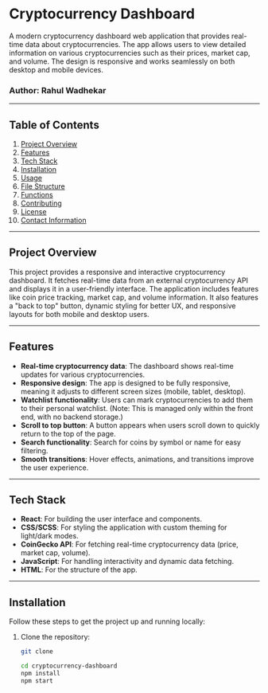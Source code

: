 # Cryptocurrency Dashboard

A modern cryptocurrency dashboard web application that provides real-time data about cryptocurrencies.
 The app allows users to view detailed information on various cryptocurrencies such as their prices,
  market cap, and volume. The design is responsive and works seamlessly on both desktop and mobile devices.

### Author: Rahul Wadhekar

---

## Table of Contents

1. [Project Overview](#project-overview)
2. [Features](#features)
3. [Tech Stack](#tech-stack)
4. [Installation](#installation)
5. [Usage](#usage)
6. [File Structure](#file-structure)
7. [Functions](#functions)
8. [Contributing](#contributing)
9. [License](#license)
10. [Contact Information](#contact-information)

---

## Project Overview

This project provides a responsive and interactive cryptocurrency dashboard. It fetches real-time data from an external cryptocurrency API and displays it in a user-friendly interface. The application includes features like coin price tracking, market cap, and volume information. It also features a "back to top" button, dynamic styling for better UX, and responsive layouts for both mobile and desktop users.

---

## Features

- **Real-time cryptocurrency data**: The dashboard shows real-time updates for various cryptocurrencies.
- **Responsive design**: The app is designed to be fully responsive, meaning it adjusts to different screen sizes (mobile, tablet, desktop).
- **Watchlist functionality**: Users can mark cryptocurrencies to add them to their personal watchlist. (Note: This is managed only within the front end, with no backend storage.)
- **Scroll to top button**: A button appears when users scroll down to quickly return to the top of the page.
- **Search functionality**: Search for coins by symbol or name for easy filtering.
- **Smooth transitions**: Hover effects, animations, and transitions improve the user experience.

---

## Tech Stack

- **React**: For building the user interface and components.
- **CSS/SCSS**: For styling the application with custom theming for light/dark modes.
- **CoinGecko API**: For fetching real-time cryptocurrency data (price, market cap, volume).
- **JavaScript**: For handling interactivity and dynamic data fetching.
- **HTML**: For the structure of the app.

---

## Installation

Follow these steps to get the project up and running locally:

1. Clone the repository:
   ```bash
   git clone

   cd cryptocurrency-dashboard
   npm install
   npm start






